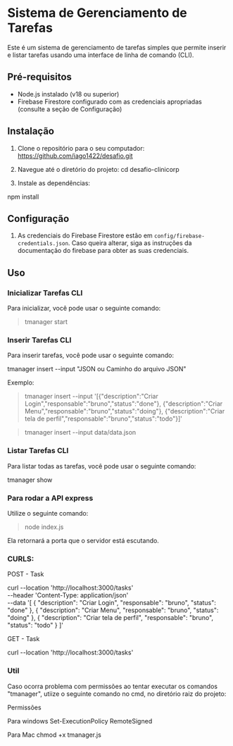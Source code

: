 # Sistema de Gerenciamento de Tarefas

Este é um sistema de gerenciamento de tarefas simples que permite inserir e listar tarefas usando uma interface de linha de comando (CLI).

## Pré-requisitos

- Node.js instalado (v18 ou superior)
- Firebase Firestore configurado com as credenciais apropriadas (consulte a seção de Configuração)

## Instalação

1. Clone o repositório para o seu computador: https://github.com/iago1422/desafio.git


2. Navegue até o diretório do projeto: cd desafio-clinicorp


3. Instale as dependências:

npm install


## Configuração

1. As credenciais do Firebase Firestore estão em `config/firebase-credentials.json`. Caso queira alterar, siga as instruções da documentação do firebase para obter as suas credenciais.

## Uso

### Inicializar Tarefas CLI
Para inicializar, você pode usar o seguinte comando:

> tmanager start

### Inserir Tarefas CLI

Para inserir tarefas, você pode usar o seguinte comando:

tmanager insert --input "JSON ou Caminho do arquivo JSON"

Exemplo:

> tmanager insert --input '[{\"description\":\"Criar Login\",\"responsable\":\"bruno\",\"status\":\"done\"}, {\"description\":\"Criar Menu\",\"responsable\":\"bruno\",\"status\":\"doing\"}, {\"description\":\"Criar tela de perfil\",\"responsable\":\"bruno\",\"status\":\"todo\"}]'

> tmanager insert --input data/data.json    


### Listar Tarefas CLI

Para listar todas as tarefas, você pode usar o seguinte comando:

tmanager show


### Para rodar a API express

Utilize o seguinte comando:

> node index.js

Ela retornará a porta que o servidor está escutando.


### CURLS:

POST - Task

curl --location 'http://localhost:3000/tasks' \
--header 'Content-Type: application/json' \
--data '[
    {
        "description": "Criar Login",
        "responsable": "bruno",
        "status": "done"
    },
    {
        "description": "Criar Menu",
        "responsable": "bruno",
        "status": "doing"
    },
    {
        "description": "Criar tela de perfil",
        "responsable": "bruno",
        "status": "todo"
    }
]'

GET - Task

curl --location 'http://localhost:3000/tasks'



### Util

Caso ocorra problema com permissões ao tentar executar os comandos "tmanager", utiize o seguinte comando no cmd, no diretório raiz do projeto:

Permissões 

Para windows
Set-ExecutionPolicy RemoteSigned

Para Mac
chmod +x tmanager.js